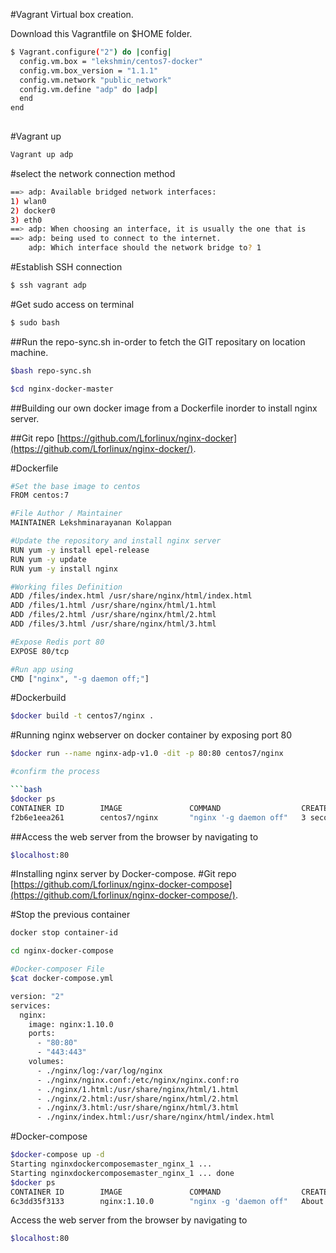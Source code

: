 
#Vagrant Virtual box creation. 

Download this Vagrantfile on $HOME folder.

```bash
$ Vagrant.configure("2") do |config|
  config.vm.box = "lekshmin/centos7-docker"
  config.vm.box_version = "1.1.1"
  config.vm.network "public_network"
  config.vm.define "adp" do |adp|
  end
end
 
```
#Vagrant up

```bash
Vagrant up adp 
```

#select the network connection method 

```bash
==> adp: Available bridged network interfaces:
1) wlan0
2) docker0
3) eth0
==> adp: When choosing an interface, it is usually the one that is
==> adp: being used to connect to the internet.
    adp: Which interface should the network bridge to? 1
```


#Establish SSH connection 
```bash
$ ssh vagrant adp 
```

#Get sudo access on terminal 
```bash
$ sudo bash
```

##Run the repo-sync.sh in-order to fetch the GIT repositary on location machine. 

```bash
$bash repo-sync.sh
```


```bash
$cd nginx-docker-master
```

##Building our own docker image from a Dockerfile inorder to install nginx server.

##Git repo [https://github.com/Lforlinux/nginx-docker](https://github.com/Lforlinux/nginx-docker/).

#Dockerfile
```bash
#Set the base image to centos
FROM centos:7

#File Author / Maintainer
MAINTAINER Lekshminarayanan Kolappan

#Update the repository and install nginx server
RUN yum -y install epel-release
RUN yum -y update
RUN yum -y install nginx

#Working files Definition 
ADD /files/index.html /usr/share/nginx/html/index.html
ADD /files/1.html /usr/share/nginx/html/1.html
ADD /files/2.html /usr/share/nginx/html/2.html
ADD /files/3.html /usr/share/nginx/html/3.html

#Expose Redis port 80 
EXPOSE 80/tcp

#Run app using
CMD ["nginx", "-g daemon off;"]
```

#Dockerbuild 

```bash
$docker build -t centos7/nginx .
````

#Running nginx webserver on docker container by exposing port 80

```bash
$docker run --name nginx-adp-v1.0 -dit -p 80:80 centos7/nginx

#confirm the process

```bash
$docker ps
CONTAINER ID        IMAGE               COMMAND                  CREATED             STATUS              PORTS                NAMES
f2b6e1eea261        centos7/nginx       "nginx '-g daemon off"   3 seconds ago       Up 2 seconds        0.0.0.0:80->80/tcp   nginx-adp-v1.1
```

##Access the web server from the browser by navigating to
```bash
$localhost:80 
```

#Installing nginx server by Docker-compose.
#Git repo [https://github.com/Lforlinux/nginx-docker-compose](https://github.com/Lforlinux/nginx-docker-compose/).

#Stop the previous container
```bash
docker stop container-id
```

```bash
cd nginx-docker-compose
```

```bash
#Docker-composer File
$cat docker-compose.yml

version: "2"
services:
  nginx:
    image: nginx:1.10.0
    ports:
      - "80:80"
      - "443:443"
    volumes:
      - ./nginx/log:/var/log/nginx
      - ./nginx/nginx.conf:/etc/nginx/nginx.conf:ro
      - ./nginx/1.html:/usr/share/nginx/html/1.html
      - ./nginx/2.html:/usr/share/nginx/html/2.html
      - ./nginx/3.html:/usr/share/nginx/html/3.html
      - ./nginx/index.html:/usr/share/nginx/html/index.html

```

#Docker-compose
```bash
$docker-compose up -d
Starting nginxdockercomposemaster_nginx_1 ... 
Starting nginxdockercomposemaster_nginx_1 ... done
$docker ps
CONTAINER ID        IMAGE               COMMAND                  CREATED             STATUS              PORTS                                      NAMES
6c3dd35f3133        nginx:1.10.0        "nginx -g 'daemon off"   About an hour ago   Up 10 seconds       0.0.0.0:80->80/tcp, 0.0.0.0:443->443/tcp   nginxdockercomposemaster_nginx_1
```


Access the web server from the browser by navigating to
```bash
$localhost:80 
```



